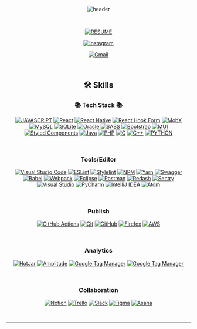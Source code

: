 
<div align="center">

![header](https://capsule-render.vercel.app/api?type=waving&color=auto&height=250&section=header&text=read%20dahee&fontSize=90&animation=fadeIn)

</div>

<div align="center">



<br/>

[![RESUME](https://img.shields.io/badge/-Resume-4285F4?style=flat-square&logo=star&logoColor=white)](https://dahee-portfolio.notion.site/Front-end-Developer-2b110d2e4ec542eda33fe5efef907bf4)

[![Instagram](https://img.shields.io/badge/Instagram-%23E4405F.svg?style=flat-square&logo=Instagram&logoColor=white)](https://www.instagram.com/h_dahee._)

[![Gmail](https://img.shields.io/badge/Gmail-D14836?style=flat-square&logo=gmail&logoColor=white)](mailto:hdahee866@gmail.com@gmail.com)

<br/>

##  🛠 Skills

###  📚  Tech Stack  📚

[![JAVASCRIPT](https://img.shields.io/badge/javascript%20-%23323330.svg?&style=flat-square&logo=javascript&logoColor=%23F7DF1E)](https://www.ecma-international.org/publications-and-standards/standards/ecma-262) [![React](https://img.shields.io/badge/react-%2320232a.svg?style=flat-square&logo=react&logoColor=%2361DAFB)](https://reactjs.org) [
![React Native](https://img.shields.io/badge/react_native-%2320232a.svg?style=flat-square&logo=react&logoColor=%2361DAFB)](https://reactnative.dev/) [![React Hook Form](https://img.shields.io/badge/React%20Hook%20Form-%23EC5990.svg?style=flat-square&logo=reacthookform&logoColor=white)](https://react-hook-form.com/) [![MobX](https://img.shields.io/badge/-MobX-orange?style=flat-square&logo=mobx&logoColor=white)](https://mobx.js.org/README.html) [![MySQL](https://img.shields.io/badge/mysql-%2300f.svg?style=flat-square&logo=mysql&logoColor=white)](https) [![SQLite](https://img.shields.io/badge/sqlite-%2307405e.svg?style=flat-square&logo=sqlite&logoColor=white)](https://www.sqlite.org/index.html) [![Oracle](https://img.shields.io/badge/Oracle-F80000?style=flat-square&logo=oracle&logoColor=white)](https://www.oracle.com/kr/) 
[![SASS](https://img.shields.io/badge/SASS-hotpink.svg?style=flat-square&logo=SASS&logoColor=white)](https://sass-lang.com) [![Bootstrap](https://img.shields.io/badge/bootstrap-%23563D7C.svg?style=flat-square&logo=bootstrap&logoColor=white)](https://getbootstrap.com) [![MUI](https://img.shields.io/badge/MUI-%230081CB.svg?style=flat-square&logo=mui&logoColor=white)](https://mui.com) [![Styled Components](https://img.shields.io/badge/styled--components-DB7093?style=flat-square&logo=styled-components&logoColor=white)](https://styled-components.com) 
[
![Java](https://img.shields.io/badge/java-%23ED8B00.svg?style=flat-square&logo=java&logoColor=white)](https://www.java.com/ko/) [![PHP](https://img.shields.io/badge/php-%23777BB4.svg?style=flat-square&logo=php&logoColor=white)](https://www.php.net/) [
![C](https://img.shields.io/badge/c-%2300599C.svg?style=flat-square&logo=c&logoColor=white)](https://en.cppreference.com/w/) [![C++](https://img.shields.io/badge/c++-%2300599C.svg?style=flat-square&logo=c%2B%2B&logoColor=white)](https://isocpp.org) [![PYTHON](https://img.shields.io/badge/python%20-%2314354C.svg?&style=flat-square&logo=python&logoColor=white)](https://www.python.org/)

<br/>

###  Tools/Editor

[![Visual Studio Code](https://img.shields.io/badge/Visual%20Studio%20Code-0078d7.svg?style=flat-square&logo=visual-studio-code&logoColor=white)](https://code.visualstudio.com/) [![ESLint](https://img.shields.io/badge/ESLint-4B3263?style=flat-square&logo=eslint&logoColor=white)](https://eslint.org/) [![Stylelint](https://img.shields.io/badge/Stylelint-black?style=flat-square&logo=stylelint&logoColor=white)](https://eslint.org/) [![NPM](https://img.shields.io/badge/NPM-%23000000.svg?style=flat-square&logo=npm&logoColor=white)](https://www.npmjs.com/) [![Yarn](https://img.shields.io/badge/yarn-%232C8EBB.svg?style=flat-square&logo=yarn&logoColor=white)](https://yarnpkg.com) 
[![Swagger](https://img.shields.io/badge/-Swagger-%23Clojure?style=flat-square&logo=swagger&logoColor=white)](https://swagger.io/) [![Babel](https://img.shields.io/badge/Babel-F9DC3e?style=flat-square&logo=babel&logoColor=black)](https://babeljs.io) [![Webpack](https://img.shields.io/badge/webpack-%238DD6F9.svg?style=flat-square&logo=webpack&logoColor=black)](https://webpack.js.org) [![Eclipse](https://img.shields.io/badge/Eclipse-FE7A16.svg?style=flat-square&logo=Eclipse&logoColor=white)](https://www.eclipse.org/) [![Postman](https://img.shields.io/badge/Postman-FF6C37?style=flat-square&logo=postman&logoColor=white)](https://www.postman.com/) [![Redash](https://img.shields.io/badge/Redash-ee816b?style=flat-square&logo=redash&logoColor=white)](https://redash.io/) [![Sentry](https://img.shields.io/badge/-Sentry-%23310f32?style=flat-square&logo=sentry&logoColor=white)](https://sentry.io/welcome/?utm_source=google&utm_medium=cpc&utm_campaign=9575834316&utm_content=g&utm_term=sentry&device=c&gclid=CjwKCAiAmuKbBhA2EiwAxQnt72m31oxwJ4Ocx75kgVpJ3DBAEX4lDcQjdYXmhRN_YiuSIFDDhxwh9xoCSP0QAvD_BwE&gclid=CjwKCAiAmuKbBhA2EiwAxQnt72m31oxwJ4Ocx75kgVpJ3DBAEX4lDcQjdYXmhRN_YiuSIFDDhxwh9xoCSP0QAvD_BwE) 
[![Visual Studio](https://img.shields.io/badge/Visual%20Studio-5C2D91.svg?style=flat-square&logo=visual-studio&logoColor=white)](https://visualstudio.microsoft.com/) [![PyCharm](https://img.shields.io/badge/pycharm-143?style=flat-square&logo=pycharm&logoColor=white&color=black)](https://www.jetbrains.com/ko-kr/pycharm) [![IntelliJ IDEA](https://img.shields.io/badge/IntelliJIDEA-000000.svg?style=flat-square&logo=intellij-idea&logoColor=white)](https://www.jetbrains.com/ko-kr/idea/) [![Atom](https://img.shields.io/badge/Atom-%2366595C.svg?style=flat-square&logo=atom&logoColor=white)](https://atom.io/)

<br/>

###  Publish

[![GitHub Actions](https://img.shields.io/badge/github%20actions-%232671E5.svg?style=flat-square&logo=githubactions&logoColor=white)](https://github.com/features/actions) [![Git](https://img.shields.io/badge/git-%23F05033.svg?style=flat-square&logo=git&logoColor=white)](https://git-scm.com) [![GitHub](https://img.shields.io/badge/github-%23121011.svg?style=flat-square&logo=github&logoColor=white)](https://github.com) [![Firefox](https://img.shields.io/badge/Firefox-FF7139?&style=flat-square&logo=Firefox-Browser&logoColor=white)](https://firebase.google.com) [![AWS](https://img.shields.io/badge/AWS-%23FF9900.svg?style=flat-square&logo=amazon-aws&logoColor=white)](https://aws.amazon.com/)

<br/>

###  Analytics

[![HotJar](https://img.shields.io/badge/-HotJar-red?style=flat-square&logo=hotjar&logoColor=white)](https://www.hotjar.com/try-hotjar-today/?utm_campaign=HJ-Search-Leap-South-Korea-Brand&utm_source=google&utm_medium=cpc&ads_adid=134024731179&ads_targetid=kwd-301757736238&utm_term=hotjar&keyword=hotjar&matchtype=e&geo=1009871&ads_creative=624659662016&ads_network=g&device=c&adpos=&utm_squad=leap&utm_layout=LP&gclid=CjwKCAiAmuKbBhA2EiwAxQnt70xZeUe9B-ZX8dJG0qoX5MilwsN5Nb39dqVfBYtS_G-QJRdfXtfGmRoCKOUQAvD_BwE) [![Amplitude](https://img.shields.io/badge/-Amplitude-blue?style=flat-square&logo=mplitude&logoColor=white)](https://amplitude.com/) [![Google Tag Manager](https://img.shields.io/badge/google%20Tag%20Manager-%234285f4?logo=google-tag-manager&style=flat-square&logoColor=white)](https://tagmanager.google.com/) [![Google Tag Manager](https://img.shields.io/badge/Google%20Analytics-%23f90?logo=googleanalytics&style=flat-square&logoColor=white)](https://analytics.google.com/)

<br/>

###  Collaboration

[![Notion](https://img.shields.io/badge/Notion-%23000000.svg?style=flat-square&logo=notion&logoColor=white)](https://about.gitlab.com) [![Trello](https://img.shields.io/badge/Trello-%23026AA7.svg?style=flat-square&logo=Trello&logoColor=white)](https://about.gitlab.com) [![Slack](https://img.shields.io/badge/Slack-4A154B?style=flat-square&logo=slack&logoColor=white)](https://about.gitlab.com) [![Figma](https://img.shields.io/badge/figma-%23F24E1E.svg?style=flat-square&logo=figma&logoColor=white)](https://about.gitlab.com) [![Asana](https://img.shields.io/badge/-Asana-critical?style=flat-square&logo=asana&logoColor=white)](https://app.asana.com/)

<br/>

---
<!-- 
![DAHEE's github stats](https://github-readme-stats.vercel.app/api?username=dahee90522&bg_color=ffffff&title_color=333&text_color=333)

[![Top Langs](https://github-readme-stats.vercel.app/api/top-langs/?username=dahee90522&layout=compact&title_color=333&text_color=333&icon-color=333)](https://github.com/hoppydream/hoppy)
-->
<!-- <details markdown="1" open><summary><strong>👩‍💻 Technologies & Tools</strong></summary>

[![Top Langs](https://github-readme-stats.vercel.app/api/top-langs/?username=dahee90522&layout=compact&title_color=333&text_color=333&icon-color=333)](https://github.com/hoppydream/hoppy)
<p align="left">  <img alt="html5" src="https://img.shields.io/badge/-HTML5-E34F26?&style=flat-square&logo=html5&logoColor=white"/>  <img alt="SCSS" src="https://img.shields.io/badge/Sass-CC6699?&style=flat-square&logo=sass&logoColor=white"/>  <img alt="JavaScript" src="https://img.shields.io/badge/javascript%20-%23323330.svg?&style=flat-square&logo=javascript&logoColor=%23F7DF1E"/>  <img alt="TypeScript" src="https://img.shields.io/badge/TypeScript-007ACC?&style=flat-square&logo=typescript&logoColor=white"/>  <img alt="React" src="http://img.shields.io/badge/react%20-%2361DAFB?&style=flat-square&logo=react&logoColor=white"/></p><p align="left">  <img alt="Styled Components" src="https://img.shields.io/badge/-Styled_Components-db7092?style=flat-square&logo=styled-components&logoColor=white" />  <img alt="Redux" src="https://img.shields.io/badge/-Redux-764ABC?&style=flat-square&logo=redux&logoColor=white"/>  <img alt="Python" src="https://img.shields.io/badge/python%20-%2314354C.svg?&style=flat-square&logo=python&logoColor=white"/>  <img alt="git" src="https://img.shields.io/badge/-Git-F05032?style=flat-square&logo=git&logoColor=white" />    <img alt="cypress" src="https://img.shields.io/badge/cypress-3C3C3C?style=flat-square&logo=cypress&logoColor=white" />  <img alt="MUI" src="https://img.shields.io/badge/MUI-007ACC?style=flat-square&logo=MUI&logoColor=white" /></p>
</details> -->
<br/>
</div>
